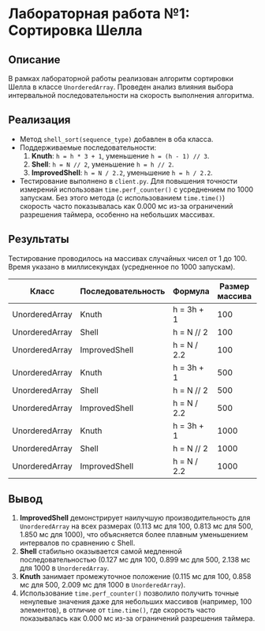 # Лабораторная работа №1: Сортировка Шелла

## Описание
В рамках лабораторной работы реализован алгоритм сортировки Шелла в классе `UnorderedArray`. Проведен анализ влияния выбора интервальной последовательности на скорость выполнения алгоритма.

## Реализация
- Метод `shell_sort(sequence_type)` добавлен в оба класса.
- Поддерживаемые последовательности:
  1. **Knuth**: `h = h * 3 + 1`, уменьшение `h = (h - 1) // 3`.
  2. **Shell**: `h = N // 2`, уменьшение `h = h // 2`.
  3. **ImprovedShell**: `h = N / 2.2`, уменьшение `h = h / 2.2`.
- Тестирование выполнено в `client.py`. Для повышения точности измерений использован `time.perf_counter()` с усреднением по 1000 запускам. Без этого метода (с использованием `time.time()`) скорость часто показывалась как 0.000 мс из-за ограничений разрешения таймера, особенно на небольших массивах.

## Результаты
Тестирование проводилось на массивах случайных чисел от 1 до 100. Время указано в миллисекундах (усредненное по 1000 запускам).

| Класс            | Последовательность | Формула             | Размер массива | Время (мс) |
|-------------------|--------------------|---------------------|----------------|------------|
| UnorderedArray   | Knuth             | h = 3h + 1         | 100            | 0.115      |
| UnorderedArray   | Shell             | h = N // 2         | 100            | 0.127      |
| UnorderedArray   | ImprovedShell     | h = N / 2.2        | 100            | 0.113      |
| UnorderedArray   | Knuth             | h = 3h + 1         | 500            | 0.858      |
| UnorderedArray   | Shell             | h = N // 2         | 500            | 0.899      |
| UnorderedArray   | ImprovedShell     | h = N / 2.2        | 500            | 0.813      |
| UnorderedArray   | Knuth             | h = 3h + 1         | 1000           | 2.009      |
| UnorderedArray   | Shell             | h = N // 2         | 1000           | 2.138      |
| UnorderedArray   | ImprovedShell     | h = N / 2.2        | 1000           | 1.850      |

## Вывод
1. **ImprovedShell** демонстрирует наилучшую производительность для `UnorderedArray` на всех размерах (0.113 мс для 100, 0.813 мс для 500, 1.850 мс для 1000), что объясняется более плавным уменьшением интервалов по сравнению с Shell.
2. **Shell** стабильно оказывается самой медленной последовательностью (0.127 мс для 100, 0.899 мс для 500, 2.138 мс для 1000 в `UnorderedArray`.
3. **Knuth** занимает промежуточное положение (0.115 мс для 100, 0.858 мс для 500, 2.009 мс для 1000 в `UnorderedArray`).
4. Использование `time.perf_counter()` позволило получить точные ненулевые значения даже для небольших массивов (например, 100 элементов), в отличие от `time.time()`, где скорость часто показывалась как 0.000 мс из-за ограничений разрешения таймера.
